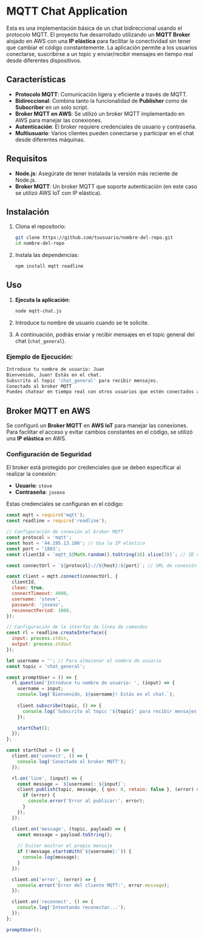 # MQTT Chat Application

Esta es una implementación básica de un chat bidireccional usando el protocolo MQTT. El proyecto fue desarrollado utilizando un **MQTT Broker** alojado en AWS con una **IP elástica** para facilitar la conectividad sin tener que cambiar el código constantemente. La aplicación permite a los usuarios conectarse, suscribirse a un topic y enviar/recibir mensajes en tiempo real desde diferentes dispositivos.

## Características

- **Protocolo MQTT**: Comunicación ligera y eficiente a través de MQTT.
- **Bidireccional**: Combina tanto la funcionalidad de **Publisher** como de **Subscriber** en un solo script.
- **Broker MQTT en AWS**: Se utilizó un broker MQTT implementado en AWS para manejar las conexiones.
- **Autenticación**: El broker requiere credenciales de usuario y contraseña.
- **Multiusuario**: Varios clientes pueden conectarse y participar en el chat desde diferentes máquinas.

## Requisitos

- **Node.js**: Asegúrate de tener instalada la versión más reciente de Node.js.
- **Broker MQTT**: Un broker MQTT que soporte autenticación (en este caso se utilizó AWS IoT con IP elástica).
  
## Instalación

1. Clona el repositorio:
    ```bash
    git clone https://github.com/tuusuario/nombre-del-repo.git
    cd nombre-del-repo
    ```

2. Instala las dependencias:
    ```bash
    npm install mqtt readline
    ```

## Uso

1. **Ejecuta la aplicación**:
    ```bash
    node mqtt-chat.js
    ```

2. Introduce tu nombre de usuario cuando se te solicite.

3. A continuación, podrás enviar y recibir mensajes en el topic general del chat (`chat_general`).

### Ejemplo de Ejecución:

```bash
Introduce tu nombre de usuario: Juan
Bienvenido, Juan! Estás en el chat.
Subscrito al topic 'chat_general' para recibir mensajes.
Conectado al broker MQTT
Puedes chatear en tiempo real con otros usuarios que estén conectados al mismo broker y suscritos al mismo topic.
```

## Broker MQTT en AWS

Se configuró un **Broker MQTT** en **AWS IoT** para manejar las conexiones. Para facilitar el acceso y evitar cambios constantes en el código, se utilizó una **IP elástica** en AWS.

### Configuración de Seguridad
El broker está protegido por credenciales que se deben especificar al realizar la conexión:

- **Usuario**: `steve`
- **Contraseña**: `josexo`

Estas credenciales se configuran en el código:

```javascript
const mqtt = require('mqtt');
const readline = require('readline');

// Configuración de conexión al broker MQTT
const protocol = 'mqtt';
const host = '44.195.13.106'; // Usa la IP elástica
const port = '1883';
const clientId = `mqtt_${Math.random().toString(16).slice(3)}`; // ID de cliente único

const connectUrl = `${protocol}://${host}:${port}`; // URL de conexión

const client = mqtt.connect(connectUrl, {
  clientId,
  clean: true,
  connectTimeout: 4000,
  username: 'steve',
  password: 'josexo',
  reconnectPeriod: 1000,
});

// Configuración de la interfaz de línea de comandos
const rl = readline.createInterface({
  input: process.stdin,
  output: process.stdout
});

let username = ''; // Para almacenar el nombre de usuario
const topic = 'chat_general'; 

const promptUser = () => {
  rl.question('Introduce tu nombre de usuario: ', (input) => {
    username = input;
    console.log(`Bienvenido, ${username}! Estás en el chat.`);
    
    client.subscribe(topic, () => {
      console.log(`Subscrito al topic '${topic}' para recibir mensajes.`);
    });

    startChat(); 
  });
};

const startChat = () => {
  client.on('connect', () => {
    console.log('Conectado al broker MQTT');
  });

  rl.on('line', (input) => {
    const message = `${username}: ${input}`;
    client.publish(topic, message, { qos: 0, retain: false }, (error) => {
      if (error) {
        console.error('Error al publicar:', error);
      } 
    });
  });

  client.on('message', (topic, payload) => {
    const message = payload.toString();
    
    // Evitar mostrar el propio mensaje
    if (!message.startsWith(`${username}:`)) {
      console.log(message);
    }
  });

  client.on('error', (error) => {
    console.error('Error del cliente MQTT:', error.message);
  });

  client.on('reconnect', () => {
    console.log('Intentando reconectar...');
  });
};

promptUser();
